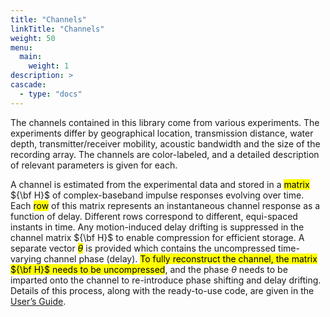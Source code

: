 ```yaml
---
title: "Channels"
linkTitle: "Channels"
weight: 50
menu:
  main:
    weight: 1
description: >
cascade:
  - type: "docs"
---
```


The channels contained in this library come from various experiments. The experiments differ by geographical location, transmission distance, water depth, transmitter/receiver mobility, acoustic bandwidth and the size of the recording array. The channels are color-labeled, and a detailed description of relevant parameters is given for each.

A channel is estimated from the experimental data and stored in a <mark>matrix</mark> ${\bf H}$ of complex-baseband impulse responses evolving over time. Each <mark>row</mark> of this matrix represents an instantaneous channel response as a function of delay. Different rows correspond to different, equi-spaced instants in time. Any motion-induced delay drifting is suppressed in the channel matrix ${\bf H}$ to enable compression for efficient storage. A separate vector <mark>$\theta$</mark> is provided which contains the uncompressed time-varying channel phase (delay). <mark>To fully reconstruct the channel, the matrix ${\bf H}$ needs to be uncompressed</mark>, and the phase $\theta$ needs to be imparted onto the channel to re-introduce phase shifting and delay drifting. Details of this process, along with the ready-to-use code, are given in the [User’s Guide](/docs).
